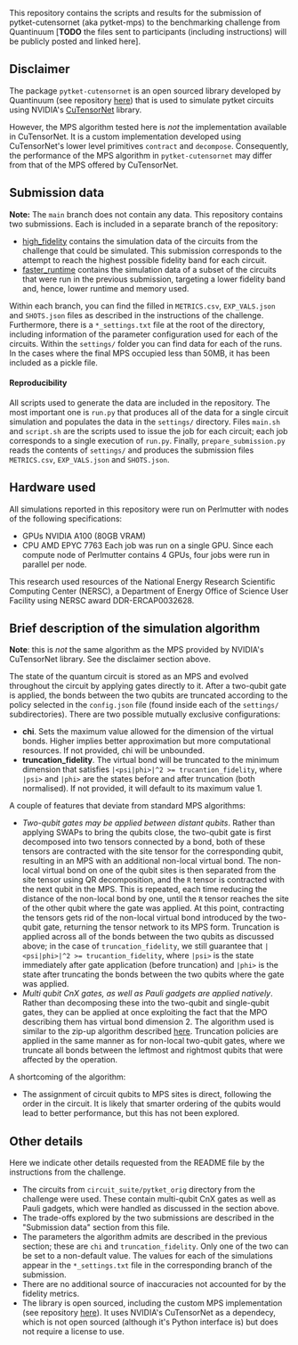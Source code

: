 This repository contains the scripts and results for the submission of pytket-cutensornet (aka pytket-mps) to the benchmarking challenge from Quantinuum [**TODO** the files sent to participants (including instructions) will be publicly posted and linked here].

## Disclaimer

The package `pytket-cutensornet` is an open sourced library developed by Quantinuum (see repository [here](https://github.com/CQCL/pytket-cutensornet)) that is used to simulate pytket circuits using NVIDIA's [CuTensorNet](https://docs.nvidia.com/cuda/cuquantum/latest/cutensornet/index.html) library.

However, the MPS algorithm tested here is _not_ the implementation available in CuTensorNet. It is a custom implementation developed using CuTensorNet's lower level primitives `contract` and `decompose`. Consequently, the performance of the MPS algorithm in `pytket-cutensornet` may differ from that of the MPS offered by CuTensorNet.

## Submission data

**Note:** The `main` branch does not contain any data.
This repository contains two submissions. Each is included in a separate branch of the repository:

- [high_fidelity](https://github.com/CQCL/benchmarking_pytket_cutensornet/tree/faster_runtime) contains the simulation data of the circuits from the challenge that could be simulated. This submission corresponds to the attempt to reach the highest possible fidelity band for each circuit.
- [faster_runtime](https://github.com/CQCL/benchmarking_pytket_cutensornet/tree/faster_runtime) contains the simulation data of a subset of the circuits that were run in the previous submission, targeting a lower fidelity band and, hence, lower runtime and memory used.

Within each branch, you can find the filled in `METRICS.csv`, `EXP_VALS.json` and `SHOTS.json` files as described in the instructions of the challenge.
Furthermore, there is a `*_settings.txt` file at the root of the directory, including information of the parameter configuration used for each of the circuits.
Within the `settings/` folder you can find data for each of the runs. In the cases where the final MPS occupied less than 50MB, it has been included as a pickle file.

#### Reproducibility

All scripts used to generate the data are included in the repository. The most important one is `run.py` that produces all of the data for a single circuit simulation and populates the data in the `settings/` directory. Files `main.sh` and `script.sh` are the scripts used to issue the job for each circuit; each job corresponds to a single execution of `run.py`. Finally, `prepare_submission.py` reads the contents of `settings/` and produces the submission files `METRICS.csv`, `EXP_VALS.json` and `SHOTS.json`.

## Hardware used

All simulations reported in this repository were run on Perlmutter with nodes of the following specifications:
- GPUs NVIDIA A100 (80GB VRAM)
- CPU AMD EPYC 7763
Each job was run on a single GPU. Since each compute node of Perlmutter contains 4 GPUs, four jobs were run in parallel per node.

This research used resources of the National Energy Research Scientific Computing Center (NERSC), a Department of Energy Office of Science User Facility using NERSC award DDR-ERCAP0032628.

## Brief description of the simulation algorithm

**Note**: this is _not_ the same algorithm as the MPS provided by NVIDIA's CuTensorNet library. See the disclaimer section above.

The state of the quantum circuit is stored as an MPS and evolved throughout the circuit by applying gates directly to it. After a two-qubit gate is applied, the bonds between the two qubits are truncated according to the policy selected in the `config.json` file (found inside each of the `settings/` subdirectories). There are two possible mutually exclusive configurations:
- **chi**. Sets the maximum value allowed for the dimension of the virtual bonds. Higher implies better approximation but more computational resources. If not provided, chi will be unbounded.
- **truncation_fidelity**. The virtual bond will be truncated to the minimum dimension that satisfies `|<psi|phi>|^2 >= trucantion_fidelity`, where `|psi>` and `|phi>` are the states before and after truncation (both normalised). If not provided, it will default to its maximum value 1.

A couple of features that deviate from standard MPS algorithms:
- _Two-qubit gates may be applied between distant qubits_. Rather than applying SWAPs to bring the qubits close, the two-qubit gate is first decomposed into two tensors connected by a bond, both of these tensors are contracted with the site tensor for the corresponding qubit, resulting in an MPS with an additional non-local virtual bond. The non-local virtual bond on one of the qubit sites is then separated from the site tensor using QR decomposition, and the `R` tensor is contracted with the next qubit in the MPS. This is repeated, each time reducing the distance of the non-local bond by one, until the `R` tensor reaches the site of the other qubit where the gate was applied. At this point, contracting the tensors gets rid of the non-local virtual bond introduced by the two-qubit gate, returning the tensor network to its MPS form. Truncation is applied across all of the bonds between the two qubits as discussed above; in the case of `truncation_fidelity`, we still guarantee that `|<psi|phi>|^2 >= trucantion_fidelity`, where `|psi>` is the state immediately after gate application (before truncation) and `|phi>` is the state after truncating the bonds between the two qubits where the gate was applied.
- _Multi qubit CnX gates, as well as Pauli gadgets are applied natively_. Rather than decomposing these into the two-qubit and single-qubit gates, they can be applied at once exploiting the fact that the MPO describing them has virtual bond dimension 2. The algorithm used is similar to the zip-up algorithm described [here](https://arxiv.org/abs/1901.05824). Truncation policies are applied in the same manner as for non-local two-qubit gates, where we truncate all bonds between the leftmost and rightmost qubits that were affected by the operation.

A shortcoming of the algorithm:
- The assignment of circuit qubits to MPS sites is direct, following the order in the circuit. It is likely that smarter ordering of the qubits would lead to better performance, but this has not been explored.

## Other details

Here we indicate other details requested from the README file by the instructions from the challenge.

- The circuits from `circuit_suite/pytket_orig` directory from the challenge were used. These contain multi-qubit CnX gates as well as Pauli gadgets, which were handled as discussed in the section above.
- The trade-offs explored by the two submissions are described in the "Submission data" section from this file.
- The parameters the algorithm admits are described in the previous section; these are `chi` and `truncation_fidelity`. Only one of the two can be set to a non-default value. The values for each of the simulations appear in the `*_settings.txt` file in the corresponding branch of the submission.
- There are no additional source of inaccuracies not accounted for by the fidelity metrics.
- The library is open sourced, including the custom MPS implementation (see repository [here](https://github.com/CQCL/pytket-cutensornet)). It uses NVIDIA's CuTensorNet as a dependecy, which is not open sourced (although it's Python interface is) but does not require a license to use.
